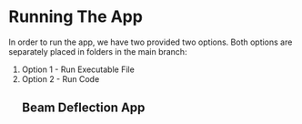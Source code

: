 # Running The App

In order to run the app, we have two provided two options. Both options are separately placed in folders in the main branch: 

<ol>
 <li>Option 1 - Run Executable File</li>
 <li>Option 2 - Run Code</li>


 
## Beam Deflection App  

